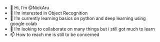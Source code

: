 - 👋 Hi, I’m @NickAru
- 👀 I’m interested in Object Recognition
- 🌱 I’m currently learning basics on python and deep learning using google colab
- 💞️ I’m looking to collaborate on many things but i still got much to learn
- 📫 How to reach me is still to be concerned

<!---
NickAru/NickAru is a ✨ special ✨ repository because its `README.md` (this file) appears on your GitHub profile.
You can click the Preview link to take a look at your changes.
--->
